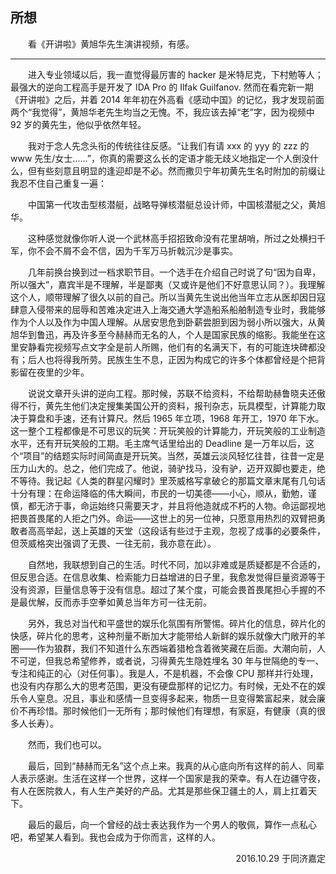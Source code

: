 ## 所想

　　看《开讲啦》黄旭华先生演讲视频，有感。

---

　　进入专业领域以后，我一直觉得最厉害的 hacker 是米特尼克，下村勉等人；最强大的逆向工程高手是开发了 IDA Pro 的 Ilfak Guilfanov. 然而在看完新一期《开讲啦》之后，并着 2014 年年初在外高看《感动中国》的记忆，我才发现前面两个“我觉得”，黄旭华老先生均当之无愧。不，我应该去掉“老”字，因为视频中 92 岁的黄先生，他似乎依然年轻。

　　我对于念人先念头衔的传统往往反感。“让我们有请 xxx 的 yyy 的 zzz 的 www 先生/女士......”，你真的需要这么长的定语才能无歧义地指定一个人倒没什么，但有些刻意且明显的逢迎却是不必。然而撒贝宁年初黄先生名时附加的前缀让我忍不住自己重复一遍：

　　中国第一代攻击型核潜艇，战略导弹核潜艇总设计师，中国核潜艇之父，黄旭华。

　　这种感觉就像你听人说一个武林高手招招致命没有花里胡哨，所过之处横扫千军，你不会不屑不会不信，因为千军万马折戟沉沙是事实。

　　几年前换台换到过一档求职节目。一个选手在介绍自己时说了句“因为自卑，所以强大”，嘉宾半是不理解，半是鄙夷（又或许是他们不好意思认同？）。我理解这个人，顺带理解了很久以前的自己。所以当黄先生说出他当年立志从医却因日寇肆意入侵带来的屈辱和苦难决定进入上海交通大学造船系船舶制造专业时，我能够作为个人以及作为中国人理解。从居安思危到卧薪尝胆到因为弱小所以强大，从黄旭华到鲁迅，再及许多至今赫赫而无名的人，个人是国家民族的缩影。我能坐在这里安静看完视频写点文字全是前人所赐，他们有的名满天下，有的可能连块碑都没有；后人也将得我所劳。民族生生不息，正因为构成它的许多个体都曾经是个把背影留在夜里的少年。

　　说说文章开头讲的逆向工程。那时候，苏联不给资料，不给帮助赫鲁晓夫还傲得不行，黄先生他们决定搜集美国公开的资料，报刊杂志，玩具模型，计算能力取决于算盘和手速，还有计算尺。然后 1965 年立项，1968 年开工，1970 年下水。这一整个工程都像是不可思议的玩笑：开玩笑般的计算能力，开玩笑般的工业制造水平，还有开玩笑般的工期。毛主席气话里给出的 Deadline 是一万年以后，这个“项目”的结题实际时间简直是开玩笑。当然，英雄云淡风轻忆往昔，往昔一定是压力山大的。总之，他们完成了。他说，骑驴找马，没有驴，迈开双脚也要走，绝不等待。我记起《人类的群星闪耀时》里茨威格写拿破仑的那篇文章末尾有几句话十分有理：在命运降临的伟大瞬间，市民的一切美德——小心，顺从，勤勉，谨慎，都无济于事，命运始终只需要天才，并且将他造就成不朽的人物。命运鄙视地把畏首畏尾的人拒之门外。命运——这世上的另一位神，只愿意用热烈的双臂把勇敢者高高举起，送上英雄的天堂（这段话有些过于主观，忽视了成事的必要条件，但茨威格突出强调了无畏、一往无前，我亦意在此）。

　　自然地，我联想到自己的生活。时代不同，加以非难或是质疑都是不合适的，但反思合适。在信息收集、检索能力日益增进的日子里，我愈发觉得巨量资源等于没有资源，巨量信息等于没有信息。超过了某个度，可能会畏首畏尾担心手握的不是最优解，反而赤手空拳如黄总当年方可一往无前。

　　另外，我总对当代和平盛世的娱乐化氛围有所警惕。碎片化的信息，碎片化的快感，碎片化的思考，这种剂量不断加大才能带给人新鲜的娱乐就像大门敞开的羊圈——作为狼群，我们不知道什么东西端着猎枪含着微笑藏在后面。大潮向前，人不可逆，但我总希望修养，或者说，习得黄先生隐姓埋名 30 年与世隔绝的专一、专注和纯正的心（对任何事）。我是人，不是机器，不会像 CPU 那样并行处理，也没有内存那么大的思考范围，更没有硬盘那样的记忆力。有时候，无处不在的娱乐令人窒息。况且，事业和感情一旦变得多起来，物质一旦变得繁富起来，就会廉价不再珍惜。那时候他们一无所有；那时候他们有理想，有家庭，有健康（真的很多人长寿）。

　　然而，我们也可以。

　　最后，回到“赫赫而无名”这个点上来。我真的从心底向所有这样的前人、同辈人表示感谢。生活在这样一个世界，这样一个国家是我的荣幸。有人在边疆守夜，有人在医院救人，有人生产美好的产品。尤其是那些保卫疆土的人，肩上扛着天下。

　　最后的最后，向一个曾经的战士表达我作为一个男人的敬佩，算作一点私心吧，希望某人看到。我也会成为于你而言，这样的人。

<p align="right">
2016.10.29
于同济嘉定
</p>